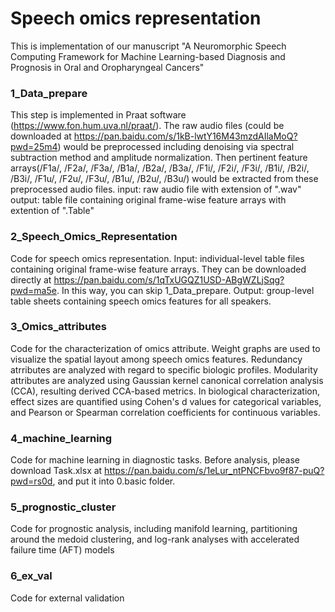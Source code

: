 # Speech omics representation

This is implementation of our manuscript "A Neuromorphic Speech Computing Framework for Machine Learning-based Diagnosis and Prognosis in Oral and Oropharyngeal Cancers"


### 1_Data_prepare
This step is implemented in Praat software (https://www.fon.hum.uva.nl/praat/). The raw audio files (could be downloaded at https://pan.baidu.com/s/1kB-lwtY16M43mzdAIlaMoQ?pwd=25m4) would be preprocessed including denoising via spectral subtraction method and amplitude normalization. Then pertinent feature arrays(/F1a/, /F2a/, /F3a/, /B1a/, /B2a/, /B3a/, /F1i/, /F2i/, /F3i/, /B1i/, /B2i/, /B3i/, /F1u/, /F2u/, /F3u/, /B1u/, /B2u/, /B3u/) would be extracted from these preprocessed audio files. 
input: raw audio file with extension of ".wav"
output: table file containing original frame-wise feature arrays with extention of ".Table"

### 2_Speech_Omics_Representation
Code for speech omics representation. 
Input: individual-level table files containing original frame-wise feature arrays. They can be downloaded directly at https://pan.baidu.com/s/1qTxUGQZ1USD-ABgWZLjSqg?pwd=ma5e. In this way, you can skip 1_Data_prepare.
Output: group-level table sheets containing speech omics features for all speakers.

### 3_Omics_attributes
Code for the characterization of omics attribute. Weight graphs are used to visualize the spatial layout among speech omics features. Redundancy atrributes are analyzed with regard to specific biologic profiles.
Modularity attributes are analyzed using Gaussian kernel canonical correlation analysis (CCA), resulting derived CCA-based metrics. In biological characterization, effect sizes are quantified using Cohen's d values for categorical variables, and Pearson or Spearman correlation coefficients for continuous variables.

### 4_machine_learning
Code for machine learning in diagnostic tasks. Before analysis, please download Task.xlsx at https://pan.baidu.com/s/1eLur_ntPNCFbvo9f87-puQ?pwd=rs0d, and put it into 0.basic folder.

### 5_prognostic_cluster
Code for prognostic analysis, including manifold learning, partitioning around the medoid clustering, and log-rank analyses with accelerated failure time (AFT) models

### 6_ex_val
Code for external validation